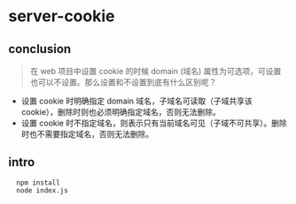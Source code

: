 # server-cookie

## conclusion
> 在 web 项目中设置  cookie 的时候 domain (域名) 属性为可选项，可设置也可以不设置。那么设置和不设置到底有什么区别呢？

+ 设置 cookie 时明确指定 domain 域名，子域名可读取（子域共享该cookie），删除时则也必须明确指定域名，否则无法删除。
+ 设置 cookie 时不指定域名，则表示只有当前域名可见（子域不可共享）。删除时也不需要指定域名，否则无法删除。

## intro

```
  npm install
  node index.js 
```
